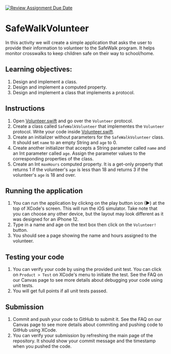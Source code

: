 [![Review Assignment Due Date](https://classroom.github.com/assets/deadline-readme-button-24ddc0f5d75046c5622901739e7c5dd533143b0c8e959d652212380cedb1ea36.svg)](https://classroom.github.com/a/Ta1ahzl6)
# SafeWalkVolunteer
In this activity we will create a simple application that asks the user to provide their information to volunteer to the SafeWalk program. It helps monitor crosswalks to keep children safe on their way to school/home.

## Learning objectives:
1. Design and implement a class.
1. Design and implement a computed property.
1. Design and implement a class that implements a protocol.

## Instructions
1. Open [Volunteer.swift](SafeWalkVolunteer/Volunteer.swift) and go over the `Volunteer` protocol. 
1. Create a class called `SafeWalkVolunteer` that implementes the `Volunteer` protocol. Write your code inside [Volunteer.swift](SafeWalkVolunteer/Volunteer.swift).
1. Create an initializer without parameters for the `SafeWalkVolunteer` class. It should set `name` to an empty String and `age` to 0.
1. Create another initializer that accepts a String parameter called `name` and an Int parameter called `age`. Assign the parameter values to the corresponding properties of the class.
1. Create an Int `maxHours` computed property. It is a get-only property that returns 1 if the volunteer's `age` is less than 18 and returns 3 if the volunteer's `age` is 18 and over.

## Running the application
1. You can run the application by clickng on the play button icon (▶) at the top of XCode's screen. This will run the iOS simulator. Take note that you can choose any other device, but the layout may look different as it was designed for an iPhone 12.
1. Type in a name and age on the text box then click on the `Volunteer!` button.
1. You should see a page showing the name and hours assigned to the volunteer.

## Testing your code
1. You can verify your code by using the provided unit test. You can click on `Product > Test` on XCode's menu to initiate the test. See the FAQ on our Canvas page to see more details about debugging your code using unit tests.
1. You will get full points if all unit tests passed.

## Submission
1. Commit and push your code to GitHub to submit it. See the FAQ on our Canvas page to see more details about commiting and pushing code to GitHub using XCode.
1. You can verify your submission by refreshing the main page of the repository. It should show your commit message and the timestamp when you pushed the code.
